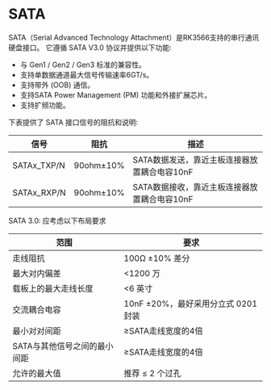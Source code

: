 ﻿---
sidebar_label: 'SATA'
sidebar_position: 10
---

# SATA

SATA（Serial Advanced Technology Attachment）是RK3566支持的串行通讯硬盘接口。 它遵循 SATA V3.0 协议并提供以下功能꞉

- 与 Gen1 / Gen2 / Gen3 标准的兼容性。
- 支持单数据通道最大信号传输速率6GT/s。
- 支持带外 (OOB) 通信。
- 支持SATA Power Management (PM) 功能和外接扩展芯片。
- 支持扩频功能。

下表提供了 SATA 接口信号的阻抗和说明꞉

|信号 | 阻抗 | 描述 |
|-------|-----------|-------------|
|SATAx_TXP/N | 90ohm±10% | SATA数据发送，靠近主板连接器放置耦合电容10nF |
|SATAx_RXP/N | 90ohm±10% | SATA数据接收，靠近主板连接器放置耦合电容10nF |

SATA 3.0꞉ 应考虑以下布局要求 

|范围 | 要求  |
|----------|-------------|
|走线阻抗| 100Ω ±10% 差分 |
|最大对内偏差| <1200 万 |
|载板上的最大走线长度| <6 英寸 |
|交流耦合电容| 10nF ±20%，最好采用分立式 0201 封装 |
|最小对对间距| ≥SATA走线宽度的4倍|
|SATA与其他信号之间的最小间距| ≥SATA走线宽度的4倍|
|允许的最大值| 推荐 ≤ 2 个过孔 |